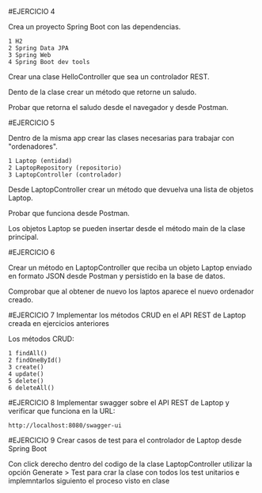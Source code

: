 #EJERCICIO 4

Crea un proyecto Spring Boot con las dependencias.

    1 H2
    2 Spring Data JPA
    3 Spring Web
    4 Spring Boot dev tools

Crear una clase HelloController que sea un controlador REST.

Dento de la clase crear un método que retorne un saludo.

Probar que retorna el saludo desde el navegador y desde Postman.

#EJERCICIO 5

Dentro de la misma app crear las clases necesarias para trabajar con "ordenadores".

    1 Laptop (entidad)
    2 LaptopRepository (repositorio)
    3 LaptopController (controlador)

Desde LaptopController crear un método que devuelva una lista de objetos Laptop.

Probar que funciona desde Postman.

Los objetos Laptop se pueden insertar desde el método main de la clase principal.


#EJERCICIO 6

Crear un método en LaptopController que reciba un objeto Laptop enviado en formato JSON 
desde Postman y persistido en la base de datos.

Comprobar que al obtener de nuevo los laptos aparece el nuevo ordenador creado.

#EJERCICIO 7 
Implementar los métodos CRUD en el API REST de Laptop creada en ejercicios anteriores

Los métodos CRUD:

    1 findAll()
    2 findOneById()
    3 create()
    4 update()
    5 delete()
    6 deleteAll()

#EJERCICIO 8
Implementar swagger sobre el API REST de Laptop y verificar que funciona en la URL:

    http://localhost:8080/swagger-ui

#EJERCICIO 9
Crear casos de test para el controlador de Laptop desde Spring Boot

Con click derecho dentro del codigo de la clase LaptopController utilizar la opción
Generate > Test para crar la clase con todos los test unitarios e implemntarlos siguiento
el proceso visto en clase
    